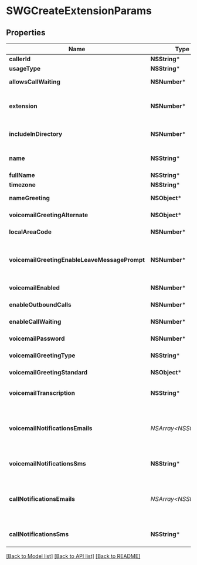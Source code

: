 # SWGCreateExtensionParams

## Properties
Name | Type | Description | Notes
------------ | ------------- | ------------- | -------------
**callerId** | **NSString*** | Caller ID | [optional] 
**usageType** | **NSString*** | Extension type | [optional] 
**allowsCallWaiting** | **NSNumber*** | Allows call waiting | [optional] 
**extension** | **NSNumber*** | Extension number (auto-generated if empty) | [optional] 
**includeInDirectory** | **NSNumber*** | Include in dial-by-name directory | [optional] 
**name** | **NSString*** | Name (auto-generated if empty) | [optional] 
**fullName** | **NSString*** | Contact name | [optional] 
**timezone** | **NSString*** | Timezone | [optional] 
**nameGreeting** | **NSObject*** | Recording lookup object | [optional] 
**voicemailGreetingAlternate** | **NSObject*** | Recording lookup object | [optional] 
**localAreaCode** | **NSNumber*** | Local area code | [optional] 
**voicemailGreetingEnableLeaveMessagePrompt** | **NSNumber*** | Enable the \&quot;leave a message\&quot; prompt for voicemail | [optional] 
**voicemailEnabled** | **NSNumber*** | Voicemail enabled | [optional] 
**enableOutboundCalls** | **NSNumber*** | Enable outgoing calls | [optional] 
**enableCallWaiting** | **NSNumber*** | Enable Call Waiting | [optional] 
**voicemailPassword** | **NSNumber*** | Voicemail password | [optional] 
**voicemailGreetingType** | **NSString*** | Voicemail greeting type | [optional] 
**voicemailGreetingStandard** | **NSObject*** | Recording lookup object | [optional] 
**voicemailTranscription** | **NSString*** | Voicemail transcription type | [optional] 
**voicemailNotificationsEmails** | **NSArray&lt;NSString*&gt;*** | Email notifications for voicemails. Can be a single email or an array of emails | [optional] 
**voicemailNotificationsSms** | **NSString*** | SMS notifications for voicemails | [optional] 
**callNotificationsEmails** | **NSArray&lt;NSString*&gt;*** | Email notifications for calls. Can be a single email or an array of emails | [optional] 
**callNotificationsSms** | **NSString*** | SMS notifications for calls | [optional] 

[[Back to Model list]](../README.md#documentation-for-models) [[Back to API list]](../README.md#documentation-for-api-endpoints) [[Back to README]](../README.md)



